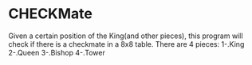 # CHECKMate
Given a certain position of the King(and other pieces), this program will check if there is a checkmate
in a 8x8 table.
There are 4 pieces:
  1-.King
  2-.Queen
  3-.Bishop
  4-.Tower
